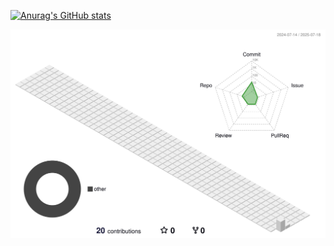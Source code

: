 [![Anurag's GitHub stats](https://github-readme-stats.vercel.app/api?username=sumin-990416&theme=ambient_gradient)](https://github.com/anuraghazra/github-readme-stats)

![aa](./profile-3d-contrib/profile-south-season-animate.svg)



